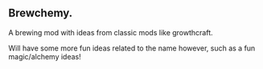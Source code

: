 ## Brewchemy.
A brewing mod with ideas from classic mods like growthcraft.

Will have some more fun ideas related to the name however, such as a fun magic/alchemy ideas!